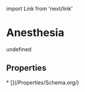import Link from 'next/link'
# Anesthesia

undefined

## Properties

<Grid>
* [](/Properties/Schema.org/)

</Grid>

